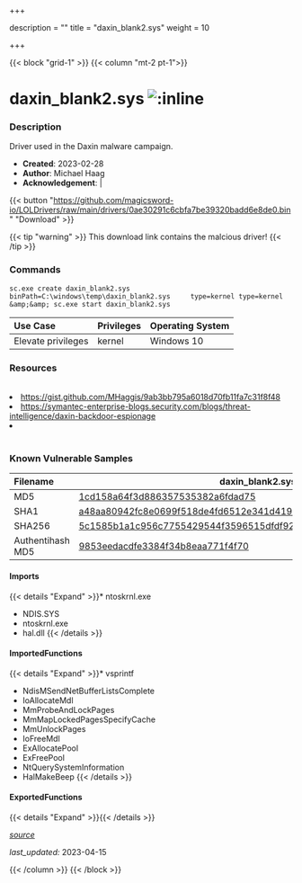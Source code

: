+++

description = ""
title = "daxin_blank2.sys"
weight = 10

+++


{{< block "grid-1" >}}
{{< column "mt-2 pt-1">}}


# daxin_blank2.sys ![:inline](/images/twitter_verified.png) 


### Description

Driver used in the Daxin malware campaign.

- **Created**: 2023-02-28
- **Author**: Michael Haag
- **Acknowledgement**:  | [](https://twitter.com/)


{{< button "https://github.com/magicsword-io/LOLDrivers/raw/main/drivers/0ae30291c6cbfa7be39320badd6e8de0.bin" "Download" >}}

{{< tip "warning" >}}
This download link contains the malcious driver!
{{< /tip >}}

### Commands

```
sc.exe create daxin_blank2.sys binPath=C:\windows\temp\daxin_blank2.sys     type=kernel type=kernel &amp;&amp; sc.exe start daxin_blank2.sys
```

| Use Case | Privileges | Operating System | 
|:---- | ---- | ---- |
| Elevate privileges | kernel | Windows 10 |

### Resources
<br>
<li><a href="https://gist.github.com/MHaggis/9ab3bb795a6018d70fb11fa7c31f8f48">https://gist.github.com/MHaggis/9ab3bb795a6018d70fb11fa7c31f8f48</a></li>
<li><a href="https://symantec-enterprise-blogs.security.com/blogs/threat-intelligence/daxin-backdoor-espionage">https://symantec-enterprise-blogs.security.com/blogs/threat-intelligence/daxin-backdoor-espionage</a></li>
<li><a href=""></a></li>
<br>

### Known Vulnerable Samples

| Filename | daxin_blank2.sys |
|:---- | ---- | 
| MD5 | <a href="https://www.virustotal.com/gui/file/1cd158a64f3d886357535382a6fdad75">1cd158a64f3d886357535382a6fdad75</a> |
| SHA1 | <a href="https://www.virustotal.com/gui/file/a48aa80942fc8e0699f518de4fd6512e341d4196">a48aa80942fc8e0699f518de4fd6512e341d4196</a> |
| SHA256 | <a href="https://www.virustotal.com/gui/file/5c1585b1a1c956c7755429544f3596515dfdf928373620c51b0606a520c6245a">5c1585b1a1c956c7755429544f3596515dfdf928373620c51b0606a520c6245a</a> |
| Authentihash MD5 | <a href="https://www.virustotal.com/gui/search/authentihash%9853eedacdfe3384f34b8eaa771f4f70">9853eedacdfe3384f34b8eaa771f4f70</a> || Authentihash SHA1 | <a href="https://www.virustotal.com/gui/search/authentihash%d7254e751cd3a49176a547a5bb70f8a0662d8d28">d7254e751cd3a49176a547a5bb70f8a0662d8d28</a> || Authentihash SHA256 | <a href="https://www.virustotal.com/gui/search/authentihash%4b10f4f03eaa545d2fdb3b88890917a6fa24142689d3c43a7c39fc5bed5725bf">4b10f4f03eaa545d2fdb3b88890917a6fa24142689d3c43a7c39fc5bed5725bf</a> || Publisher | Fuqing Yuntan Network Tech Co.,Ltd. || Signature | A,  , c, e, r, t, i, f, i, c, a, t, e,  , w, a, s,  , e, x, p, l, i, c, i, t, l, y,  , r, e, v, o, k, e, d,  , b, y,  , i, t, s,  , i, s, s, u, e, r, .   || Date | 4:05 AM 2/6/2021 |
#### Imports
{{< details "Expand" >}}* ntoskrnl.exe
* NDIS.SYS
* ntoskrnl.exe
* hal.dll
{{< /details >}}
#### ImportedFunctions
{{< details "Expand" >}}* vsprintf
* NdisMSendNetBufferListsComplete
* IoAllocateMdl
* MmProbeAndLockPages
* MmMapLockedPagesSpecifyCache
* MmUnlockPages
* IoFreeMdl
* ExAllocatePool
* ExFreePool
* NtQuerySystemInformation
* HalMakeBeep
{{< /details >}}
#### ExportedFunctions
{{< details "Expand" >}}{{< /details >}}



[*source*](https://github.com/magicsword-io/LOLDrivers/tree/main/yaml/daxin_blank2.yaml)

*last_updated:* 2023-04-15








{{< /column >}}
{{< /block >}}
